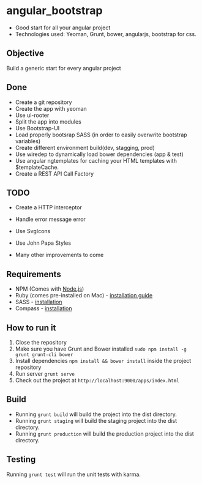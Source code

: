 # angular_bootstrap

* Good start for all your angular project 
* Technologies used: Yeoman, Grunt, bower, angularjs, bootstrap for css.


Objective
-------

Build a generic start for every angular project 


Done
-------

* Create a git repository
* Create the app with yeoman 
* Use ui-rooter
* Split the app into modules
* Use Bootstrap-UI
* Load properly bootsrap SASS (in order to easily overwrite bootstrap variables)
* Create different environment build(dev, stagging, prod)
* Use wiredep to dynamically load bower dependencies (app & test)
* Use angular ngtemplates for caching your HTML templates with $templateCache.
* Create a REST API Call Factory


TODO
-------

* Create a HTTP interceptor
* Handle error message error
* Use SvgIcons
* Use John Papa Styles

* Many other improvements to come

## Requirements

- NPM (Comes with [Node.js](http://nodejs.org/))
- Ruby (comes pre-installed on Mac) - [installation guide](https://www.ruby-lang.org/en/installation/)
- SASS - [installation](http://sass-lang.com/install)
- Compass - [installation](http://compass-style.org/install/)

## How to run it
1. Close the repository
2. Make sure you have Grunt and Bower installed `sudo npm install -g grunt grunt-cli bower`
3. Install dependencies `npm install && bower install` inside the project repository
4. Run server `grunt serve`
5. Check out the project at `http://localhost:9000/apps/index.html`

## Build
- Running `grunt build` will build the project into the dist directory.
- Running `grunt staging` will build the staging project into the dist directory.
- Running `grunt production` will build the production project into the dist directory.



## Testing

Running `grunt test` will run the unit tests with karma.
